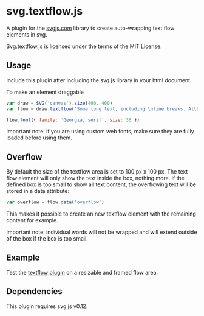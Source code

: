 # svg.textflow.js

A plugin for the [svgjs.com](http://svgjs.com) library to create auto-wrapping text flow elements in svg.

Svg.textflow.js is licensed under the terms of the MIT License.

## Usage
Include this plugin after including the svg.js library in your html document.

To make an element draggable

```javascript
var draw = SVG('canvas').size(400, 400)
var flow = draw.textflow('Some long text, including \nline breaks. Although line breaks are not required unless absolutely necessary for the context.').size(300,200)

flow.font({ family: 'Georgia, serif', size: 36 })
```

Important note: if you are using custom web fonts, make sure they are fully loaded before using them.

## Overflow
By default the size of the textflow area is set to 100 px x 100 px. The text flow element will only show the text inside the box, nothing more. If the defined box is too small to show all text content, the overflowing text will be stored in a data attribute:

```javascript
var overflow = flow.data('overflow')
```

This makes it possible to create an new textflow element with the remaining content for example.

Important note: individual words will not be wrapped and will extend outside of the box if the box is too small.

## Example
Test the [textflow plugin](http://svgjs.com/textflow/) on a resizable and framed flow area.


## Dependencies
This plugin requires svg.js v0.12.